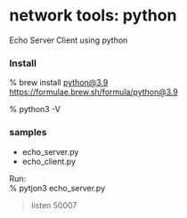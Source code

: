 network tools: python
===============

Echo Server Client using python  

### Install  
% brew install python@3.9  
https://formulae.brew.sh/formula/python@3.9  

% python3 -V  

### samples  
- echo_server.py  
- echo_client.py  

Run:  
% pytjon3 echo_server.py  
> listen 50007 

